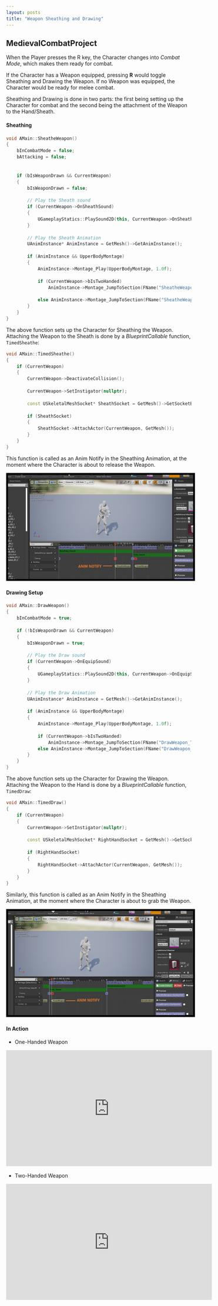 ```yaml
---
layout: posts
title: "Weapon Sheathing and Drawing"
---
```


## MedievalCombatProject

When the Player presses the R key, the Character changes into *Combat Mode*, which makes them ready for combat.

If the Character has a Weapon equipped, pressing **R** would toggle Sheathing and Drawing the Weapon.
If no Weapon was equipped, the Character would be ready for melee combat.

Sheathing and Drawing is done in two parts: the first being setting up the Character for combat and the second
being the attachment of the Weapon to the Hand/Sheath.

#### Sheathing

```cpp
void AMain::SheatheWeapon()
{
	bInCombatMode = false;
	bAttacking = false;


	if (bIsWeaponDrawn && CurrentWeapon)
	{
		bIsWeaponDrawn = false;

		// Play the Sheath sound
		if (CurrentWeapon->OnSheathSound)
		{
			UGameplayStatics::PlaySound2D(this, CurrentWeapon->OnSheathSound);
		}

		// Play the Sheath Animation
		UAnimInstance* AnimInstance = GetMesh()->GetAnimInstance();

		if (AnimInstance && UpperBodyMontage)
		{
			AnimInstance->Montage_Play(UpperBodyMontage, 1.0f);

			if (CurrentWeapon->bIsTwoHanded)
				AnimInstance->Montage_JumpToSection(FName("SheatheWeapon_TwoHanded"), UpperBodyMontage);

			else AnimInstance->Montage_JumpToSection(FName("SheatheWeapon_OneHanded"), UpperBodyMontage);
		}
	}
}
```

The above function sets up the Character for Sheathing the Weapon. Attaching the Weapon to the Sheath is done 
by a *BlueprintCallable* function, `TimedSheathe`:

```cpp
void AMain::TimedSheathe()
{
	if (CurrentWeapon)
	{
		CurrentWeapon->DeactivateCollision();

		CurrentWeapon->SetInstigator(nullptr);

		const USkeletalMeshSocket* SheathSocket = GetMesh()->GetSocketByName(CurrentWeapon->SheathSocketName);

		if (SheathSocket)
		{
			SheathSocket->AttachActor(CurrentWeapon, GetMesh());
		}
	}
}	
```

This function is called as an Anim Notify in the Sheathing Animation, at the moment where the Character is about to release the Weapon.

<img src = "/postassets/TimedSheathe.png"  style="border:5px solid black" alt="Sheathing One-Handed">

#### Drawing Setup

```cpp
void AMain::DrawWeapon()
{
	bInCombatMode = true;

	if (!bIsWeaponDrawn && CurrentWeapon)
	{
		bIsWeaponDrawn = true;

		// Play the Draw sound
		if (CurrentWeapon->OnEquipSound)
		{
			UGameplayStatics::PlaySound2D(this, CurrentWeapon->OnEquipSound);
		}

		// Play the Draw Animation
		UAnimInstance* AnimInstance = GetMesh()->GetAnimInstance();

		if (AnimInstance && UpperBodyMontage)
		{
			AnimInstance->Montage_Play(UpperBodyMontage, 1.0f);

			if (CurrentWeapon->bIsTwoHanded)
				AnimInstance->Montage_JumpToSection(FName("DrawWeapon_TwoHanded"), UpperBodyMontage);
			else AnimInstance->Montage_JumpToSection(FName("DrawWeapon_OneHanded"), UpperBodyMontage);
		}
	}
}
```
The above function sets up the Character for Drawing the Weapon. Attaching the Weapon to the Hand is done 
by a *BlueprintCallable* function, `TimedDraw`:

```cpp 
void AMain::TimedDraw()
{
	if (CurrentWeapon)
	{
		CurrentWeapon->SetInstigator(nullptr);

		const USkeletalMeshSocket* RightHandSocket = GetMesh()->GetSocketByName(CurrentWeapon->HandSocketName);

		if (RightHandSocket)
		{
			RightHandSocket->AttachActor(CurrentWeapon, GetMesh());
		}
	}
}
```
Similarly, this function is called as an Anim Notify in the Sheathing Animation, at the moment where the Character is about to grab the Weapon.

<img src = "/postassets/TimedDraw.png"  style="border:5px solid black" alt="Drawing One-Handed">

#### In Action 

- One-Handed Weapon
<iframe src="https://www.youtube.com/embed/U46rnurwsqs" width="560" height="315" frameborder="0"> </iframe> 

- Two-Handed Weapon
<iframe src="https://www.youtube.com/embed/Yf2b-jehppk" width="560" height="315" frameborder="0"> </iframe> 



